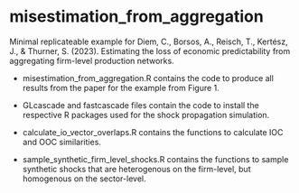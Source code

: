 # misestimation_from_aggregation
Minimal replicateable example for Diem, C., Borsos, A., Reisch, T., Kertész, J., &amp; Thurner, S. (2023). Estimating the loss of economic predictability from aggregating firm-level production networks.

- misestimation_from_aggregation.R contains the code to produce all results from the paper for the example from Figure 1.
  
- GLcascade and fastcascade files contain the code to install the respective R packages used for the shock propagation simulation.
- calculate_io_vector_overlaps.R contains the functions to calculate IOC and OOC similarities.
- sample_synthetic_firm_level_shocks.R contains the functions to sample synthetic shocks that are heterogenous on the firm-level, but homogenous on the sector-level.
